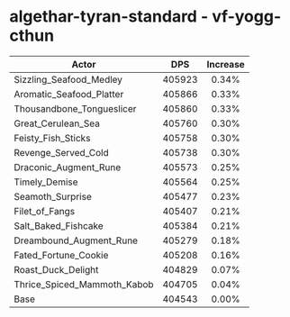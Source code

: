 # algethar-tyran-standard - vf-yogg-cthun
| Actor | DPS | Increase |
|---|:---:|:---:|
|Sizzling_Seafood_Medley|405923|0.34%|
|Aromatic_Seafood_Platter|405866|0.33%|
|Thousandbone_Tongueslicer|405860|0.33%|
|Great_Cerulean_Sea|405760|0.30%|
|Feisty_Fish_Sticks|405758|0.30%|
|Revenge_Served_Cold|405738|0.30%|
|Draconic_Augment_Rune|405573|0.25%|
|Timely_Demise|405564|0.25%|
|Seamoth_Surprise|405477|0.23%|
|Filet_of_Fangs|405407|0.21%|
|Salt_Baked_Fishcake|405384|0.21%|
|Dreambound_Augment_Rune|405279|0.18%|
|Fated_Fortune_Cookie|405208|0.16%|
|Roast_Duck_Delight|404829|0.07%|
|Thrice_Spiced_Mammoth_Kabob|404705|0.04%|
|Base|404543|0.00%|

